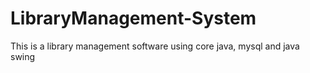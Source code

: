 # LibraryManagement-System
This is a library management software using core java, mysql and java swing
